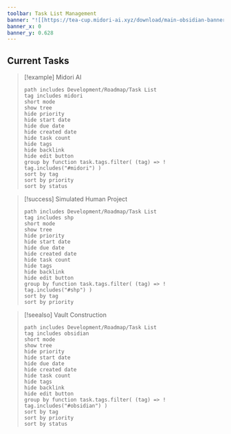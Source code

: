 ```yaml
---
toolbar: Task List Management
banner: "![[https://tea-cup.midori-ai.xyz/download/main-obsidian-banner.png]]"
banner_x: 0
banner_y: 0.628
---
```


## Current Tasks

> [!example] Midori AI
> ```tasks
> path includes Development/Roadmap/Task List
> tag includes midori
> short mode
> show tree
> hide priority
> hide start date
> hide due date
> hide created date
> hide task count
> hide tags
> hide backlink
> hide edit button
> group by function task.tags.filter( (tag) => ! tag.includes("#midori") )
> sort by tag
> sort by priority
> sort by status
> ```

> [!success] Simulated Human Project
> ```tasks
> path includes Development/Roadmap/Task List
> tag includes shp
> short mode
> show tree
> hide priority
> hide start date
> hide due date
> hide created date
> hide task count
> hide tags
> hide backlink
> hide edit button
> group by function task.tags.filter( (tag) => ! tag.includes("#shp") )
> sort by tag
> sort by priority
> ```

> [!seealso] Vault Construction
> ```tasks
> path includes Development/Roadmap/Task List
> tag includes obsidian
> short mode
> show tree
> hide priority
> hide start date
> hide due date
> hide created date
> hide task count
> hide tags
> hide backlink
> hide edit button
> group by function task.tags.filter( (tag) => ! tag.includes("#obsidian") )
> sort by tag
> sort by priority
> sort by status
> ```
